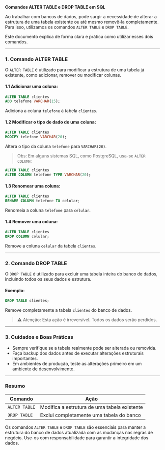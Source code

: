**Comandos ALTER TABLE e DROP TABLE em SQL**

Ao trabalhar com bancos de dados, pode surgir a necessidade de alterar a estrutura de uma tabela existente ou até mesmo removê-la completamente. Para isso, utilizamos os comandos `ALTER TABLE` e `DROP TABLE`.

Este documento explica de forma clara e prática como utilizar esses dois comandos.

---

### **1. Comando ALTER TABLE**

O `ALTER TABLE` é utilizado para modificar a estrutura de uma tabela já existente, como adicionar, remover ou modificar colunas.

#### **1.1 Adicionar uma coluna:**
```sql
ALTER TABLE clientes
ADD telefone VARCHAR(15);
```
Adiciona a coluna `telefone` à tabela `clientes`.

#### **1.2 Modificar o tipo de dado de uma coluna:**
```sql
ALTER TABLE clientes
MODIFY telefone VARCHAR(20);
```
Altera o tipo da coluna `telefone` para `VARCHAR(20)`.

> Obs: Em alguns sistemas SQL, como PostgreSQL, usa-se `ALTER COLUMN`:
```sql
ALTER TABLE clientes
ALTER COLUMN telefone TYPE VARCHAR(20);
```

#### **1.3 Renomear uma coluna:**
```sql
ALTER TABLE clientes
RENAME COLUMN telefone TO celular;
```
Renomeia a coluna `telefone` para `celular`.

#### **1.4 Remover uma coluna:**
```sql
ALTER TABLE clientes
DROP COLUMN celular;
```
Remove a coluna `celular` da tabela `clientes`.

---

### **2. Comando DROP TABLE**

O `DROP TABLE` é utilizado para excluir uma tabela inteira do banco de dados, incluindo todos os seus dados e estrutura.

#### **Exemplo:**
```sql
DROP TABLE clientes;
```
Remove completamente a tabela `clientes` do banco de dados.

> ⚠️ Atenção: Esta ação é irreversível. Todos os dados serão perdidos.

---

### **3. Cuidados e Boas Práticas**
- Sempre verifique se a tabela realmente pode ser alterada ou removida.
- Faça backup dos dados antes de executar alterações estruturais importantes.
- Em ambientes de produção, teste as alterações primeiro em um ambiente de desenvolvimento.

---

### **Resumo**
| Comando | Ação |
|--------|------|
| `ALTER TABLE` | Modifica a estrutura de uma tabela existente |
| `DROP TABLE` | Exclui completamente uma tabela do banco |

Os comandos `ALTER TABLE` e `DROP TABLE` são essenciais para manter a estrutura do banco de dados atualizada com as mudanças nas regras de negócio. Use-os com responsabilidade para garantir a integridade dos dados.
